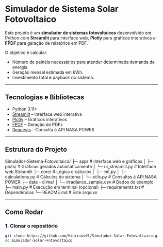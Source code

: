 # Simulador de Sistema Solar Fotovoltaico 

Este projeto é um **simulador de sistemas fotovoltaicos** desenvolvido em Python com **Streamlit** para interface web, **Plotly** para gráficos interativos e **FPDF** para geração de relatórios em PDF.  

O objetivo é calcular:

- Número de painéis necessários para atender determinada demanda de energia.  
- Geração mensal estimada em kWh.  
- Investimento total e payback do sistema.  

---

## Tecnologias e Bibliotecas

- Python 3.11+  
- [Streamlit](https://streamlit.io/) – Interface web interativa  
- [Plotly](https://plotly.com/python/) – Gráficos interativos  
- [FPDF](https://pyfpdf.github.io/fpdf2/) – Geração de PDFs  
- [Requests](https://docs.python-requests.org/) – Consulta à API NASA POWER  

---

## Estrutura do Projeto
Simulador-Sistema-Fotovoltaico/
├─ app/ # Interface web e gráficos
│ ├─ plots/ # Gráficos gerados automaticamente
│ └─ ui_streamlit.py # Interface web Streamlit
├─ core/ # Lógica e cálculos
│ ├─ init.py
│ ├─ calculations.py # Cálculos do sistema
│ └─ utils.py # Consultas à API NASA POWER
├─ data - clima/
│ └─ irradiance_sample.csv # Dados de exemplo
├─ main.py # Execução em terminal (opcional)
├─ requirements.txt # Dependências
└─ README.md # Este arquivo

---

## Como Rodar

### 1. Clonar o repositório

```bash
git clone https://github.com/Vinicius01/Simulador-Solar-Fotovoltaico.git
cd Simulador-Solar-Fotovoltaico

